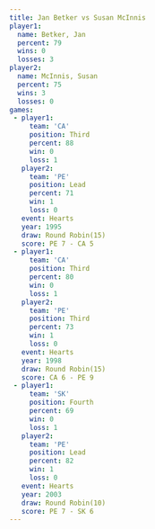 ```yaml
---
title: Jan Betker vs Susan McInnis
player1:              
  name: Betker, Jan   
  percent: 79         
  wins: 0             
  losses: 3           
player2:              
  name: McInnis, Susan
  percent: 75         
  wins: 3             
  losses: 0           
games:
 - player1:         
     team: 'CA'     
     position: Third
     percent: 88    
     win: 0         
     loss: 1        
   player2:        
     team: 'PE'    
     position: Lead
     percent: 71   
     win: 1        
     loss: 0       
   event: Hearts        
   year: 1995           
   draw: Round Robin(15)
   score: PE 7 - CA 5   
 - player1:         
     team: 'CA'     
     position: Third
     percent: 80    
     win: 0         
     loss: 1        
   player2:         
     team: 'PE'     
     position: Third
     percent: 73    
     win: 1         
     loss: 0        
   event: Hearts        
   year: 1998           
   draw: Round Robin(15)
   score: CA 6 - PE 9   
 - player1:          
     team: 'SK'      
     position: Fourth
     percent: 69     
     win: 0          
     loss: 1         
   player2:        
     team: 'PE'    
     position: Lead
     percent: 82   
     win: 1        
     loss: 0       
   event: Hearts        
   year: 2003           
   draw: Round Robin(10)
   score: PE 7 - SK 6   
---
```

